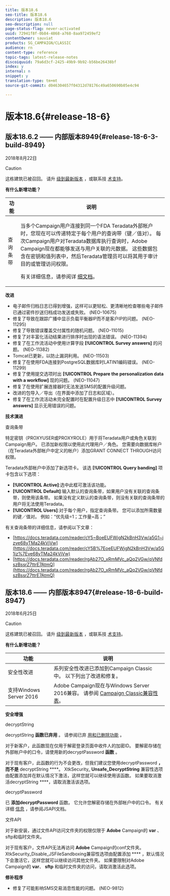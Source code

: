 ```yaml
---
title: 版本18.6
seo-title: 版本18.6
description: 版本18.6
seo-description: null
page-status-flag: never-activated
uuid: 72941f8f-0b84-4868-a768-8aa972459ef2
contentOwner: sauviat
products: SG_CAMPAIGN/CLASSIC
audience: rn
content-type: reference
topic-tags: latest-release-notes
discoiquuid: 79a6d3cf-2425-49b9-9b92-b56be26438bf
index: y
internal: n
snippet: y
translation-type: tm+mt
source-git-commit: d046304657f04312d78176c49a650690b05e4c94

---
```



# 版本18.6{#release-18-6}

## 版本18.6.2 —— 内部版本8949{#release-18-6-3-build-8949}

2018年8月22日

>[!CAUTION]
>
>这栋建筑已被召回。 请升 [级到最新版本](https://docs.campaign.adobe.com/doc/AC/getting_started/EN/buildUpgrade.html) ，或联系技 [术支持](https://support.neolane.net/)。

**有什么新增功能？**

<table> 
 <thead> 
  <tr> 
   <th> 功能<br /> </th> 
   <th> 说明<br /> </th> 
  </tr> 
 </thead> 
 <tbody> 
  <tr> 
   <td> 查询条带<br /> </td> 
   <td> <p>当多个Campaign用户连接到同一个FDA Teradata外部帐户时，您现在可以传递特定于每个用户的查询带（键／值对）。 每次Campaign用户对Teradata数据库执行查询时，Adobe Campaign现在都能够发送与用户关联的元数据。 这些数据包含在密钥和值列表中，然后Teradata管理员可以将其用于审计目的或管理访问权限。</p><p>有关详细信息，请参阅详 <a href="https://docs.campaign.adobe.com/doc/AC/en/PTF_Administration_basics_External_accounts.html#Teradata_external_account">细文档</a>。</p> </td>
  </tr> 
 </tbody> 
</table>

**改进**

* 电子邮件归档日志已得到增强，这样可以更轻松、更清晰地检查哪些电子邮件已通过密件抄送归档成功发送或失败。 (NEO-10675)
* 修复了导致在跟踪广播中显示负载平衡器IP而不是客户IP的问题。 (NEO-11295)
* 修复了导致错误覆盖交付属性的随机问题。 (NEO-11015)
* 修复了对丰富化活动结果进行排序时出现的语法错误。 (NEO-11394)
* 修复了在工作流活动中使用计算字段 **[!UICONTROL Survey answers]** 的问题。 (NEO-11382)
* Tomcat已更新，以防止漏洞利用。 (NEO-11503)
* 修复了在使用FDA连接到PostgreSQL数据库时LATIN1编码错误。 (NEO-11299)
* 修复了使用提交选项时出 **[!UICONTROL Prepare the personalization data with a workflow]** 现的问题。 (NEO-11047)
* 修复了在使用扩展连接器时无法发送SMS的配置升级问题。
* 改进的包导入／导出（在界面中添加了日志和区域）。
* 修复了在工作流活动未完全配置时在配置升级日志中 **[!UICONTROL Survey answers]** 显示无用错误的问题。

**技术演进**

查询条带

特定密钥（PROXYUSER或PROXYROLE）用于将Teradata用户或角色关联到Campaign用户。 已添加新权限以使用此代理用户／角色。 您需要向数据库帐户（在Teradata外部帐户中定义的帐户）添加GRANT CONNECT THROUGH访问权限。

Teradata外部帐户中添加了新选项卡。 该选 **[!UICONTROL Query banding]** 项卡包含以下选项：

* **[!UICONTROL Active]**:选中此框可激活该功能。
* **[!UICONTROL Default]**:输入默认的查询条带，如果用户没有关联的查询条带，则使用该条带。 如果没有定义默认的查询条带，则没有关联的查询条带的用户将无法使用Teradata。
* **[!UICONTROL Users]**:对于每个用户，指定查询条带。 您可以添加所需数量的键／值对。 例如：“优先级=1；工作量=高；”

有关查询条带的详细信息，请参阅以下文章：

* [https://docs.teradata.com/reader/cY5~BoeEUFWjgN2kBnH3Vw/a5G1~izve68yTMa24kVjVw](https://docs.teradata.com/reader/cY5B%7EoeEUFWjgN2kBnH3Vw/a5G1iz%7Eve68yTMa24kVjVw)
* [https://docs.teradata.com/reader/rgAb27O_xRmMVc_aQq2VGw/qVNfdszBssrZ7ttrE7AtmQ](https://docs.teradata.com/reader/rgAb27O_xRmMVc_aQq2VGw/qVNfdszBssrZ7ttrE7AtmQ)

## 版本18.6 —— 内部版本8947{#release-18-6-build-8947}

2018年6月25日

>[!CAUTION]
>
>这栋建筑已被召回。 请升 [级到最新版本](https://docs.campaign.adobe.com/doc/AC/getting_started/EN/buildUpgrade.html) ，或联系技 [术支持](https://support.neolane.net/)。

**有什么新增功能？**

<table> 
 <thead> 
  <tr> 
   <th> 功能<br /> </th> 
   <th> 说明<br /> </th> 
  </tr> 
 </thead> 
 <tbody> 
  <tr> 
   <td> 安全性改进<br /> </td> 
   <td> 系列安全性改进已添加到Campaign Classic中。 以下列出了改进和修复。<br /> </td> 
  </tr> 
  <tr> 
   <td> 支持Windows Server 2016<br /> </td> 
   <td> Adobe Campaign现在与Windows Server 2016兼容。 请参阅 <a href="https://helpx.adobe.com/campaign/kb/compatibility-matrix.html">Campaign Classic兼容性表</a>。<br /> </td> 
  </tr> 
 </tbody> 
</table>

**安全增强**

decryptString

decryptString **函数已弃用** 。 请参阅已弃 [用和已删除功能](https://helpx.adobe.com/campaign/kb/deprecated-and-removed-features.html) 。

对于新客户，此函数现在仅用于解密登录页面中收件人的加密ID。 要解密存储在外部帐户中的口令，请使用新的decryptPassword **函数** 。

对于现有客户，此函数的行为不会更改，但我们建议您使用decryptPassword **，而不是** decryptString ****。 XtkSecurity_ **Unsafe_DecryptString** 兼容性选项由配置添加并在默认情况下激活，这样您就可以继续使用该函数。 如果要取消激活decryptString ****，请取消激活该选项。

decryptPassword

已 **添加decryptPassword** 函数。 它允许您解密存储在外部帐户中的口令。 有关详细 [信息](https://helpx.adobe.com/campaign/kb/compatibility-matrix.html) ，请参阅JSAPI文档。

文件API

对于新安装，通过文件API访问文件夹的权限仅限于 **Adobe** Campaign的 **var** 、sftp和临时文件夹。

对于现有客户，文件API无法再访问 **Adobe** Campaign的conf文件夹。 XtkSecurity_Disable_JSFileSandboxing兼容性选项由配置添加 **** ，默认情况下会激活它，这样您就可以继续访问其他文件夹。 如果要限制对Adobe Campaign的 **var**、 **sftp** 和临时文件夹的访问，请取消激活此选项。

**修补程序**

* 修复了可能影响SMS交易消息性能的问题。 (NEO-9812)
